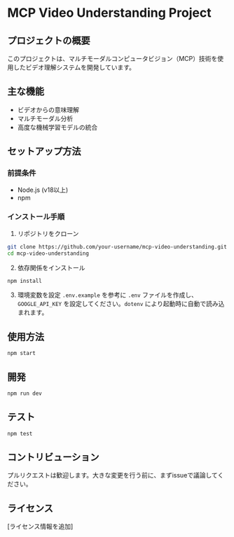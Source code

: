 # MCP Video Understanding Project

## プロジェクトの概要
このプロジェクトは、マルチモーダルコンピュータビジョン（MCP）技術を使用したビデオ理解システムを開発しています。

## 主な機能
- ビデオからの意味理解
- マルチモーダル分析
- 高度な機械学習モデルの統合

## セットアップ方法

### 前提条件
- Node.js (v18以上)
- npm

### インストール手順
1. リポジトリをクローン
```bash
git clone https://github.com/your-username/mcp-video-understanding.git
cd mcp-video-understanding
```

2. 依存関係をインストール
```bash
npm install
```

3. 環境変数を設定
`.env.example` を参考に `.env` ファイルを作成し、`GOOGLE_API_KEY` を設定してください。`dotenv` により起動時に自動で読み込まれます。

## 使用方法
```bash
npm start
```

## 開発
```bash
npm run dev
```

## テスト
```bash
npm test
```

## コントリビューション
プルリクエストは歓迎します。大きな変更を行う前に、まずissueで議論してください。

## ライセンス
[ライセンス情報を追加]